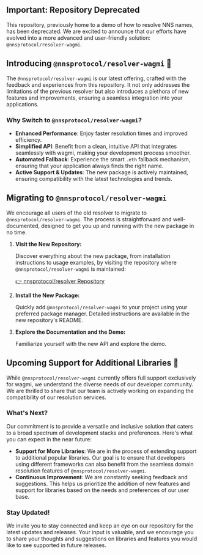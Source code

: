 ## Important: Repository Deprecated

This repository, previously home to a demo of how to resolve NNS names, has been deprecated. We are excited to announce that our efforts have evolved into a more advanced and user-friendly solution: `@nnsprotocol/resolver-wagmi`.

## Introducing `@nnsprotocol/resolver-wagmi` 🎉

The `@nnsprotocol/resolver-wagmi` is our latest offering, crafted with the feedback and experiences from this repository. It not only addresses the limitations of the previous resolver but also introduces a plethora of new features and improvements, ensuring a seamless integration into your applications.

### Why Switch to `@nnsprotocol/resolver-wagmi`?

- **Enhanced Performance**: Enjoy faster resolution times and improved efficiency.
- **Simplified API**: Benefit from a clean, intuitive API that integrates seamlessly with wagmi, making your development process smoother.
- **Automated Fallback**: Experience the smart `.eth` fallback mechanism, ensuring that your application always finds the right name.
- **Active Support & Updates**: The new package is actively maintained, ensuring compatibility with the latest technologies and trends.

## Migrating to `@nnsprotocol/resolver-wagmi`

We encourage all users of the old resolver to migrate to `@nnsprotocol/resolver-wagmi`. The process is straightforward and well-documented, designed to get you up and running with the new package in no time.

1. **Visit the New Repository:**

   Discover everything about the new package, from installation instructions to usage examples, by visiting the repository where `@nnsprotocol/resolver-wagmi` is maintained:

   [👉 nnsprotocol/resolver Repository](https://github.com/nnsprotocol/resolver)

2. **Install the New Package:**

   Quickly add `@nnsprotocol/resolver-wagmi` to your project using your preferred package manager. Detailed instructions are available in the new repository's README.

3. **Explore the Documentation and the Demo:**

   Familiarize yourself with the new API and explore the demo.

## Upcoming Support for Additional Libraries 🚧

While `@nnsprotocol/resolver-wagmi` currently offers full support exclusively for wagmi, we understand the diverse needs of our developer community. We are thrilled to share that our team is actively working on expanding the compatibility of our resolution services.

### What's Next?

Our commitment is to provide a versatile and inclusive solution that caters to a broad spectrum of development stacks and preferences. Here's what you can expect in the near future:

- **Support for More Libraries**: We are in the process of extending support to additional popular libraries. Our goal is to ensure that developers using different frameworks can also benefit from the seamless domain resolution features of `@nnsprotocol/resolver-wagmi`.
- **Continuous Improvement**: We are constantly seeking feedback and suggestions. This helps us prioritize the addition of new features and support for libraries based on the needs and preferences of our user base.

### Stay Updated!

We invite you to stay connected and keep an eye on our repository for the latest updates and releases. Your input is valuable, and we encourage you to share your thoughts and suggestions on libraries and features you would like to see supported in future releases.